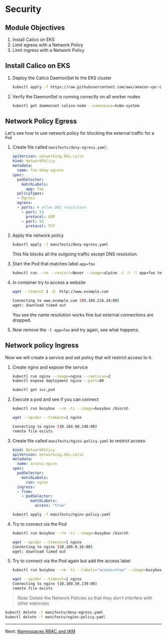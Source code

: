 # Security

## Module Objectives

1. Install Calico on EKS
1. Limit egress with a Network Policy
1. Limit ingress with a Network Policy

## Install Calico on EKS

1. Deploy the Calico DaemonSet to the EKS cluster

    ```sh
    kubectl apply -f https://raw.githubusercontent.com/aws/amazon-vpc-cni-k8s/master/config/v1.5/calico.yaml
    ```

1. Verify the DaemonSet is running correctly on all worker nodes

    ```sh
    kubectl get daemonset calico-node --namespace=kube-system
    ```

## Network Policy Egress

Let's see how to use network policy for blocking the external traffic for a `Pod`

1. Create file called `manifests/deny-egress.yaml`:

    ```yaml
    apiVersion: networking.k8s.io/v1
    kind: NetworkPolicy
    metadata:
      name: foo-deny-egress
    spec:
      podSelector:
        matchLabels:
          app: foo
      policyTypes:
      - Egress
      egress:
      - ports: # allow DNS resolution
        - port: 53
          protocol: UDP
        - port: 53
          protocol: TCP
    ```

1. Apply the network policy

    ```sh
    kubectl apply -f manifests/deny-egress.yaml
    ```

    This file blocks all the outgoing traffic except DNS resolution.

1. Start the Pod that matches label `app=foo`

    ```sh
    kubectl run --rm --restart=Never --image=alpine -i -t -l app=foo test -- ash
    ```

1. In container try to access a website

    ```sh
    wget --timeout 1 -O- http://www.example.com
    ```

    ```sh
    Connecting to www.example.com (93.184.216.34:80)
    wget: download timed out
    ```

    You see the name resolution works fine but external connections are dropped.

1. Now remove the `-l app=foo` and try again, see what happens.

## Network policy Ingress

Now we will create a service and set policy that will restrict access to it.

1. Create nginx and expose the service

    ```sh
    kubectl run nginx --image=nginx --replicas=2
    kubectl expose deployment nginx --port=80

    kubectl get svc,pod
    ```

1. Execute a pod and see if you can connect

    ```sh
    kubectl run busybox --rm -ti --image=busybox /bin/sh
    ```

    ```sh
    wget --spider --timeout=1 nginx

    Connecting to nginx (10.104.90.248:80)
    remote file exists
    ```

1. Create file called `manifests/nginx-policy.yaml` to restrict access

    ```yaml
    kind: NetworkPolicy
    apiVersion: networking.k8s.io/v1
    metadata:
      name: access-nginx
    spec:
      podSelector:
        matchLabels:
          run: nginx
      ingress:
      - from:
        - podSelector:
            matchLabels:
              access: "true"
    ```

    ```sh
    kubectl apply -f manifests/nginx-policy.yaml
    ```

1. Try to connect via the Pod

    ```sh
    kubectl run busybox --rm -ti --image=busybox /bin/sh
    ```

    ```sh
    wget --spider --timeout=1 nginx
    Connecting to nginx (10.100.0.16:80)
    wget: download timed out
    ```

1. Try to connect via the Pod again but add the access label

    ```sh
    kubectl run busybox --rm -ti --labels="access=true" --image=busybox /bin/sh
    ```

    ```sh
    wget --spider --timeout=1 nginx
    Connecting to nginx (10.109.50.139:80)
    remote file exists
    ```

> Note: Delete the Network Policies so that they don't interfere with other exercises

```sh
kubectl delete -f manifests/deny-egress.yaml
kubectl delete -f manifests/nginx-policy.yaml
```

---

Next: [Namespaces RBAC and IAM](08-namespaces-rbac.md)
